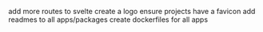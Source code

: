 add more routes to svelte
create a logo
ensure projects have a favicon
add readmes to all apps/packages
create dockerfiles for all apps
